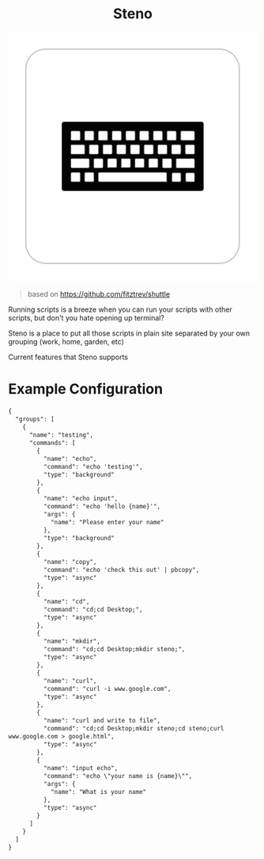 <div align="center">
<h1>Steno</h1>
<img src="./assets/steno.png"/>
</div>

> based on https://github.com/fitztrev/shuttle

Running scripts is a breeze when you can run your scripts with other scripts, but don't you hate opening up terminal?

Steno is a place to put all those scripts in plain site separated by your own grouping (work, home, garden, etc)

Current features that Steno supports

# Example Configuration

```
{
  "groups": [
    {
      "name": "testing",
      "commands": [
        {
          "name": "echo",
          "command": "echo 'testing'",
          "type": "background"
        },
        {
          "name": "echo input",
          "command": "echo 'hello {name}'",
          "args": {
            "name": "Please enter your name"
          },
          "type": "background"
        },
        {
          "name": "copy",
          "command": "echo 'check this out' | pbcopy",
          "type": "async"
        },
        {
          "name": "cd",
          "command": "cd;cd Desktop;",
          "type": "async"
        },
        {
          "name": "mkdir",
          "command": "cd;cd Desktop;mkdir steno;",
          "type": "async"
        },
        {
          "name": "curl",
          "command": "curl -i www.google.com",
          "type": "async"
        },
        {
          "name": "curl and write to file",
          "command": "cd;cd Desktop;mkdir steno;cd steno;curl www.google.com > google.html",
          "type": "async"
        },
        {
          "name": "input echo",
          "command": "echo \"your name is {name}\"",
          "args": {
            "name": "What is your name"
          },
          "type": "async"
        }
      ]
    }
  ]
}
```
